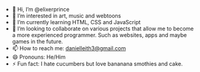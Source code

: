 - 👋 Hi, I’m @elixerprince
- 👀 I’m interested in art, music and webtoons
- 🌱 I’m currently learning HTML, CSS and JavaScript
- 💞️ I’m looking to collaborate on various projects that allow me to become a more experienced programmer. Such as websites, apps and maybe games in the future.
- 📫 How to reach me: danielleith3@gmail.com
- 😄 Pronouns: He/Him
- ⚡ Fun fact: I hate cucumbers but love bananana smothies and cake.

<!--
elixerprince/elixerprince is a ✨ special ✨ repository because its `README.md` (this file) appears on your GitHub profile.
You can click the Preview link to take a look at your changes.
-->
